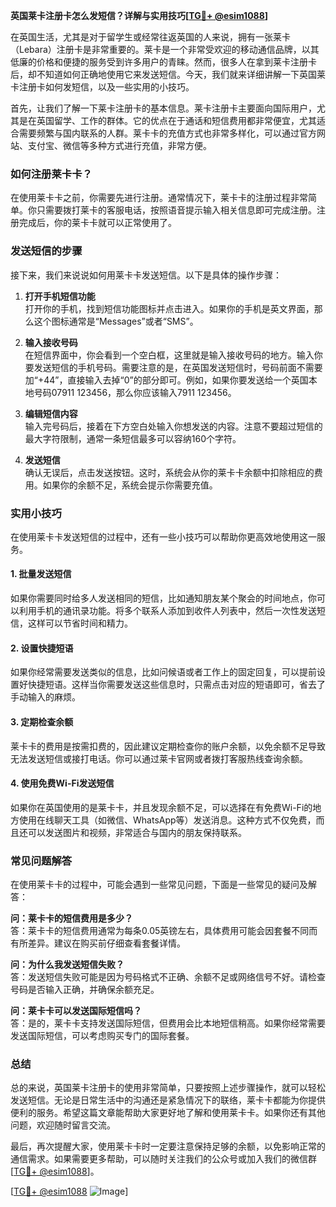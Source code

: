 **英国莱卡注册卡怎么发短信？详解与实用技巧[[TG💪+ @esim1088](https://t.me/s/esim1088)]**

在英国生活，尤其是对于留学生或经常往返英国的人来说，拥有一张莱卡（Lebara）注册卡是非常重要的。莱卡是一个非常受欢迎的移动通信品牌，以其低廉的价格和便捷的服务受到许多用户的青睐。然而，很多人在拿到莱卡注册卡后，却不知道如何正确地使用它来发送短信。今天，我们就来详细讲解一下英国莱卡注册卡如何发短信，以及一些实用的小技巧。

首先，让我们了解一下莱卡注册卡的基本信息。莱卡注册卡主要面向国际用户，尤其是在英国留学、工作的群体。它的优点在于通话和短信费用都非常便宜，尤其适合需要频繁与国内联系的人群。莱卡卡的充值方式也非常多样化，可以通过官方网站、支付宝、微信等多种方式进行充值，非常方便。

### 如何注册莱卡卡？

在使用莱卡卡之前，你需要先进行注册。通常情况下，莱卡卡的注册过程非常简单。你只需要拨打莱卡的客服电话，按照语音提示输入相关信息即可完成注册。注册完成后，你的莱卡卡就可以正常使用了。

### 发送短信的步骤

接下来，我们来说说如何用莱卡卡发送短信。以下是具体的操作步骤：

1. **打开手机短信功能**  
   打开你的手机，找到短信功能图标并点击进入。如果你的手机是英文界面，那么这个图标通常是“Messages”或者“SMS”。

2. **输入接收号码**  
   在短信界面中，你会看到一个空白框，这里就是输入接收号码的地方。输入你要发送短信的手机号码。需要注意的是，在英国发送短信时，号码前面不需要加“+44”，直接输入去掉“0”的部分即可。例如，如果你要发送给一个英国本地号码07911 123456，那么你应该输入7911 123456。

3. **编辑短信内容**  
   输入完号码后，接着在下方空白处输入你想发送的内容。注意不要超过短信的最大字符限制，通常一条短信最多可以容纳160个字符。

4. **发送短信**  
   确认无误后，点击发送按钮。这时，系统会从你的莱卡卡余额中扣除相应的费用。如果你的余额不足，系统会提示你需要充值。

### 实用小技巧

在使用莱卡卡发送短信的过程中，还有一些小技巧可以帮助你更高效地使用这一服务。

#### 1. **批量发送短信**
   如果你需要同时给多人发送相同的短信，比如通知朋友某个聚会的时间地点，你可以利用手机的通讯录功能。将多个联系人添加到收件人列表中，然后一次性发送短信，这样可以节省时间和精力。

#### 2. **设置快捷短语**
   如果你经常需要发送类似的信息，比如问候语或者工作上的固定回复，可以提前设置好快捷短语。这样当你需要发送这些信息时，只需点击对应的短语即可，省去了手动输入的麻烦。

#### 3. **定期检查余额**
   莱卡卡的费用是按需扣费的，因此建议定期检查你的账户余额，以免余额不足导致无法发送短信或接打电话。你可以通过莱卡官网或者拨打客服热线查询余额。

#### 4. **使用免费Wi-Fi发送短信**
   如果你在英国使用的是莱卡卡，并且发现余额不足，可以选择在有免费Wi-Fi的地方使用在线聊天工具（如微信、WhatsApp等）发送消息。这种方式不仅免费，而且还可以发送图片和视频，非常适合与国内的朋友保持联系。

### 常见问题解答

在使用莱卡卡的过程中，可能会遇到一些常见问题，下面是一些常见的疑问及解答：

**问：莱卡卡的短信费用是多少？**  
答：莱卡卡的短信费用通常为每条0.05英镑左右，具体费用可能会因套餐不同而有所差异。建议在购买前仔细查看套餐详情。

**问：为什么我发送短信失败？**  
答：发送短信失败可能是因为号码格式不正确、余额不足或网络信号不好。请检查号码是否输入正确，并确保余额充足。

**问：莱卡卡可以发送国际短信吗？**  
答：是的，莱卡卡支持发送国际短信，但费用会比本地短信稍高。如果你经常需要发送国际短信，可以考虑购买专门的国际套餐。

### 总结

总的来说，英国莱卡注册卡的使用非常简单，只要按照上述步骤操作，就可以轻松发送短信。无论是日常生活中的沟通还是紧急情况下的联络，莱卡卡都能为你提供便利的服务。希望这篇文章能帮助大家更好地了解和使用莱卡卡。如果你还有其他问题，欢迎随时留言交流。

最后，再次提醒大家，使用莱卡卡时一定要注意保持足够的余额，以免影响正常的通信需求。如果需要更多帮助，可以随时关注我们的公众号或加入我们的微信群[[TG💪+ @esim1088](https://t.me/s/esim1088)]。

[[TG💪+ @esim1088](https://t.me/s/esim1088) ![Image](https://i.postimg.cc/4NQfJmqS/Snipaste-2025-05-13-00-14-12.png)]